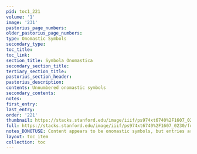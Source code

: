 ```yaml
---
pid: toc1_221
volume: '1'
image: '231'
pastorius_page_numbers: 
older_pastorius_page_numbers: 
type: Onomastic Symbols
secondary_type: 
toc_title: 
toc_link: 
section_title: Symbola Onomastica
secondary_section_title: 
tertiary_section_title: 
pastorius_section_header: 
pastorius_description: 
contents: Unnumbered onomastic symbols
secondary_contents: 
notes: 
first_entry: 
last_entry: 
order: '221'
thumbnail: https://stacks.stanford.edu/image/iiif/ps974xt6740%2F1607_0230/full/100,/0/default.jpg
full: https://stacks.stanford.edu/image/iiif/ps974xt6740%2F1607_0230/full/full/0/default.jpg
notes_DONOTUSE: Content appears to be onomastic symbols, but entries are unnumbered
layout: toc_item
collection: toc
---
```

